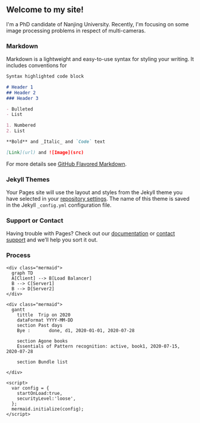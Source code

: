 ## Welcome to my site!
I'm a PhD candidate of Nanjing University. Recently, I'm focusing on some image processing problems in respect of multi-cameras.

<!-- You can use the [editor on GitHub](https://github.com/peiyaoooo/peiyaoooo.github.io/edit/master/index.md) to maintain and preview the content for your website in Markdown files.

Whenever you commit to this repository, GitHub Pages will run [Jekyll](https://jekyllrb.com/) to rebuild the pages in your site, from the content in your Markdown files. -->

### Markdown

Markdown is a lightweight and easy-to-use syntax for styling your writing. It includes conventions for

```markdown
Syntax highlighted code block

# Header 1
## Header 2
### Header 3

- Bulleted
- List

1. Numbered
2. List

**Bold** and _Italic_ and `Code` text

[Link](url) and ![Image](src)
```

For more details see [GitHub Flavored Markdown](https://guides.github.com/features/mastering-markdown/).

### Jekyll Themes

Your Pages site will use the layout and styles from the Jekyll theme you have selected in your [repository settings](https://github.com/peiyaoooo/peiyaoooo.github.io/settings). The name of this theme is saved in the Jekyll `_config.yml` configuration file.

### Support or Contact

Having trouble with Pages? Check out our [documentation](https://help.github.com/categories/github-pages-basics/) or [contact support](https://github.com/contact) and we’ll help you sort it out.

### Process 
<html>
  <body>	
	<script src="https://cdn.jsdelivr.net/npm/mermaid@8.6.0/dist/mermaid.min.js"></script>
    
	<div class="mermaid">
      graph TD
      A[Client] --> B[Load Balancer]
      B --> C[Server1]
      B --> D[Server2]
    </div>
	
    <div class="mermaid">
      gantt
	    tittle	Trip on 2020
		dataFormat YYYY-MM-DD
		section Past days
		Bye : 		done, d1, 2020-01-01, 2020-07-28
		
		section Agone books
		Essentials of Pattern recognition: active, book1, 2020-07-15, 2020-07-28
		
		section Bundle list

    </div>
	
	<script>
      var config = {
        startOnLoad:true,
        securityLevel:'loose',
      };
      mermaid.initialize(config);
    </script>

  </body>
</html>